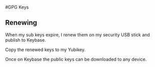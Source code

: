 #GPG Keys

## Renewing

When my sub keys expire, I renew them on my security USB stick and publish to
Keybase. 

Copy the renewed keys to my Yubikey.

Once on Keybase the public keys can be downloaded to any device.

